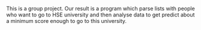 This is a group project. Our result is a program which parse lists with people who want to go to HSE university and then analyse data to get predict about a minimum score enough to go to this university.
